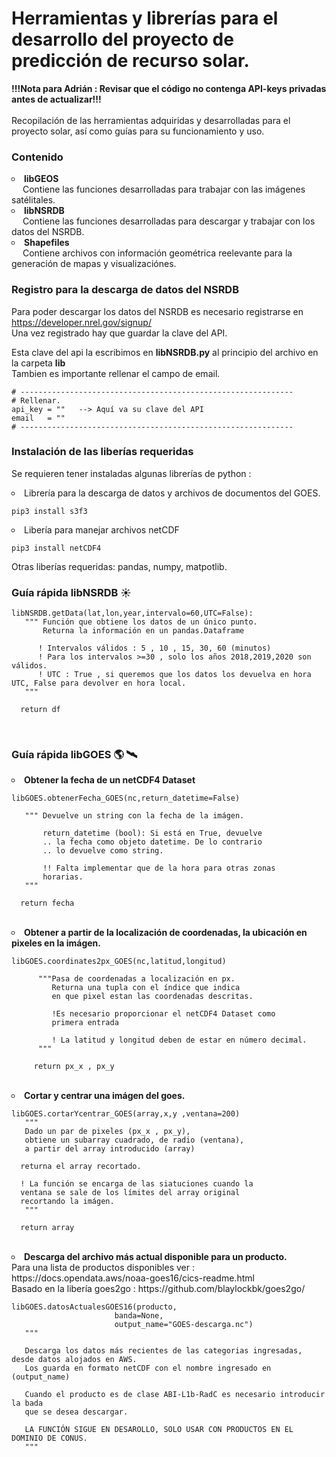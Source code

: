 # Herramientas y librerías para el desarrollo del proyecto de predicción de recurso solar.

<b> !!!Nota para Adrián : Revisar que el código no contenga API-keys privadas antes de actualizar!!!</b> <br> <br>
Recopilación de las herramientas adquiridas y desarrolladas para el proyecto solar, así como guías para su funcionamiento y uso.

### Contenido

<li type="circle"> <b> libGEOS </b> <br> 
  &emsp;  Contiene las funciones desarrolladas para trabajar con las imágenes satélitales. </li>
  
<li type="circle"> <b> libNSRDB </b> <br> 
  &emsp;  Contiene las funciones desarrolladas para descargar y trabajar con los datos del NSRDB.</li>
  
<li type="circle"> <b> Shapefiles </b> <br> 
  &emsp;  Contiene archivos con información geométrica reelevante para la generación de mapas y visualizaciónes. 
  
### Registro para la descarga de datos del NSRDB

Para poder descargar los datos del NSRDB es necesario registrarse en https://developer.nrel.gov/signup/ <br>
Una vez registrado hay que guardar la clave del API.
  
Esta clave del api la escribimos en <b>libNSRDB.py</b> al principio del archivo en la carpeta <b> lib </b> <br>
 Tambien es importante rellenar el campo de email.

 ```
# -------------------------------------------------------------
# Rellenar.
api_key = ""   --> Aquí va su clave del API
email   = ""
# -------------------------------------------------------------
```

### Instalación de las liberías requeridas
Se requieren tener instaladas algunas librerías de python :
 
 <li type="circle"> Librería para la descarga de datos y archivos de documentos del GOES. <br>
  
 ```
pip3 install s3f3
```

 <li type="circle"> Libería para manejar archivos netCDF <br>
  
 ```
pip3 install netCDF4
```

Otras liberías requeridas:
pandas, numpy, matpotlib.
   
### Guía rápida libNSRDB :sunny:
 ```
libNSRDB.getData(lat,lon,year,intervalo=60,UTC=False):
    """ Función que obtiene los datos de un único punto.
        Returna la información en un pandas.Dataframe
        
       ! Intervalos válidos : 5 , 10 , 15, 30, 60 (minutos)
       ! Para los intervalos >=30 , solo los años 2018,2019,2020 son válidos.
       ! UTC : True , si queremos que los datos los devuelva en hora UTC, False para devolver en hora local.
    """
   
   return df
```
<br>
  

### Guía rápida libGOES :earth_americas: :artificial_satellite:

<li type="circle"> <b> Obtener la fecha de un netCDF4 Dataset  </b> <br>

 ```
libGOES.obtenerFecha_GOES(nc,return_datetime=False)
   
    """ Devuelve un string con la fecha de la imágen.
        
        return_datetime (bool): Si está en True, devuelve
        .. la fecha como objeto datetime. De lo contrario
        .. lo devuelve como string.
   
        !! Falta implementar que de la hora para otras zonas
        horarias.
    """
   
   return fecha
```
<br>

 <li type="circle"> <b>  Obtener a partir de la localización de coordenadas, la ubicación en pixeles en la imágen. </b> <br>

 ```
libGOES.coordinates2px_GOES(nc,latitud,longitud)
   
       """Pasa de coordenadas a localización en px.
          Returna una tupla con el índice que indica
          en que pixel estan las coordenadas descritas.
          
          !Es necesario proporcionar el netCDF4 Dataset como
          primera entrada
          
          ! La latitud y longitud deben de estar en número decimal.
       """
      
      return px_x , px_y
```
<br>

<li type="circle">  <b> Cortar y centrar una imágen del goes.  </b> <br>

 ```
libGOES.cortarYcentrar_GOES(array,x,y ,ventana=200)
    """
    Dado un par de pixeles (px_x , px_y),
    obtiene un subarray cuadrado, de radio (ventana),
    a partir del array introducido (array)
   
   returna el array recortado.
   
   ! La función se encarga de las siatuciones cuando la 
   ventana se sale de los límites del array original
   recortando la imágen.
    """
   
   return array
```
<br>
   
<li type="circle"> <b> Descarga del archivo más actual disponible para un producto. </b> <br>
   Para una lista de productos disponibles ver : https://docs.opendata.aws/noaa-goes16/cics-readme.html <br>
   Basado en la libería goes2go                : https://github.com/blaylockbk/goes2go/

 ```
libGOES.datosActualesGOES16(producto,
                        banda=None,
                        output_name="GOES-descarga.nc")
    """
    
    Descarga los datos más recientes de las categorias ingresadas, desde datos alojados en AWS.
    Los guarda en formato netCDF con el nombre ingresado en (output_name)
    
    Cuando el producto es de clase ABI-L1b-RadC es necesario introducir la bada
    que se desea descargar.
    
    LA FUNCIÓN SIGUE EN DESAROLLO, SOLO USAR CON PRODUCTOS EN EL DOMINIO DE CONUS.
    """
```
<br>
   
